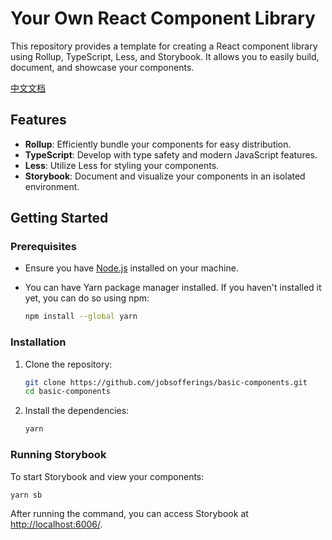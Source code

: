 # Your Own React Component Library

This repository provides a template for creating a React component library using Rollup, TypeScript, Less, and Storybook. It allows you to easily build, document, and showcase your components.

[中文文档](./README.zh-CN.md)

## Features

- **Rollup**: Efficiently bundle your components for easy distribution.
- **TypeScript**: Develop with type safety and modern JavaScript features.
- **Less**: Utilize Less for styling your components.
- **Storybook**: Document and visualize your components in an isolated environment.

## Getting Started

### Prerequisites

- Ensure you have [Node.js](https://nodejs.org/) installed on your machine.
- You can have Yarn package manager installed. If you haven't installed it yet, you can do so using npm:

  ```bash
  npm install --global yarn
  ```

### Installation

1. Clone the repository:

   ```bash
   git clone https://github.com/jobsofferings/basic-components.git
   cd basic-components
   ```

2. Install the dependencies:

   ```bash
   yarn
   ```

### Running Storybook

To start Storybook and view your components:

```bash
yarn sb
```

After running the command, you can access Storybook at [http://localhost:6006/](http://localhost:6006/).